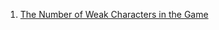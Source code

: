 1) [The Number of Weak Characters in the Game](https://leetcode.com/problems/the-number-of-weak-characters-in-the-game/)
